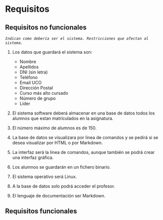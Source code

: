 # Requisitos

## Requisitos no funcionales

*`Indican como debería ser el sistema. Restricciones que afectan al
sistema.`*

1. Los datos que guardará el sistema son:
	* Nombre
	* Apellidos
	* DNI (sin letra)
	* Teléfono
	* Email UCO
	* Dirección Postal
	* Curso más alto cursado
	* Número de grupo
	* Líder

2. El sistema software deberá almacenar en una base de datos todos los alumnos que estan matriculados en la asignatura.

3. El número máximo de alumnos es de 150.

4. La base de datos se visualizara por linea de comandos y se pedirá si se desea visualizar por HTML o por Markdown.

5. La interfaz será la linea de comandos, aunque también se podrá crear una interfaz gráfica.

6. Los alumnos se guardarán en un fichero binario.

7. El sistema operativo será Linux.

8. A la base de datos solo podrá acceder el profesor.

9. El lenguaje de documentación ser Markdown.

## Requisitos funcionales
